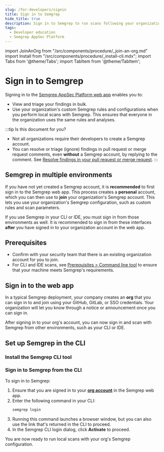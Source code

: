 ```yaml
---
slug: /for-developers/signin
title: Sign in to Semgrep
hide_title: true
description: Sign in to Semgrep to run scans following your organization's Semgrep deployment.
tags:
  - Developer education
  - Semgrep AppSec Platform
---
```


import JoinAnOrg from "/src/components/procedure/_join-an-org.md"
import Install from "/src/components/procedure/_install-cli.mdx";
import Tabs from '@theme/Tabs';
import TabItem from '@theme/TabItem';

# Sign in to Semgrep

Signing in to the [<i class="fas fa-external-link fa-xs"></i> Semgrep AppSec Platform web app](https://semgrep.dev/login) enables you to:

- View and triage your findings in bulk.
- Use your organization's custom Semgrep rules and configurations when you perform local scans with Semgrep. This ensures that everyone in the organization uses the same rules and analyses.

:::tip Is this document for you?
- Not all organizations require their developers to create a Semgrep account.
- You can resolve or triage (ignore) findings in pull request or merge request comments, even **without** a Semgrep account, by replying to the comment. See [Resolve findings in your pull request or merge request](/for-developers/resolve-findings-through-comments).
:::

## Semgrep in multiple environments

If you have not yet created a Semgrep account, it is **recommended** to first sign in to the Semgrep web app. This process creates a **personal** account, which you can then use to **join** your organization's Semgrep account. This lets you use your organization's Semgrep configuration, such as custom rules and scan parameters.

If you use Semgrep in your CLI or IDE, you must sign in from those environments as well. It is recommended to sign in from these interfaces **after** you have signed in to your organization account in the web app.

## Prerequisites

- Confirm with your security team that there is an existing organization account for you to join.
- For CLI and IDE scans, see [Prerequisites > Command line tool](/prerequisites#semgrep-command-line-tool) to ensure that your machine meets Semgrep's requirements.

## Sign in to the web app

In a typical Semgrep deployment, your company creates an **org** that you can sign in to and join using your GitHub, GitLab, or SSO credentials. Your organization will let you know through a notice or announcement once you can sign in.

 <JoinAnOrg />

After signing in to your org's account, you can now sign in and scan with Semgrep from other environments, such as your CLI or IDE.

## Set up Semgrep in the CLI

### Install the Semgrep CLI tool

<Install />

### Sign in to Semgrep from the CLI

To sign in to Semgrep:

1. Ensure that you are signed in to your **[org account](#sign-in-to-the-web-app)** in the Semgrep web app.
1. Enter the following command in your CLI:
    ```bash
    semgrep login
    ``` 
1. Running this command launches a browser window, but you can also use the link that's returned in the CLI to proceed.
1. In the Semgrep CLI login dialog, click **Activate** to proceed.

You are now ready to run local scans with your org's Semgrep configuration.

